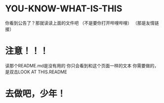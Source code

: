 # YOU-KNOW-WHAT-IS-THIS
你看到公告了？那就读读上面的文件吧
（不是要你打开哔哩哔哩）
（那是友情链接）
# 注意！！！
读那个README.md是没有用的
你只会看到和这个页面一样的文本
你需要做的，是双击LOOK AT THIS.README
# 去做吧，少年！
